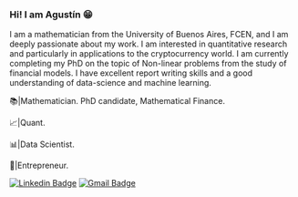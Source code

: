 ### Hi! I am Agustín :grin:

I am a mathematician from the University of Buenos Aires, FCEN, and I am deeply passionate about my work. I am interested in quantitative research and particularly in applications to the cryptocurrency world. I am currently completing my PhD on the topic of Non-linear problems from the study of financial models. I have excellent report writing skills and a good understanding of data-science and machine learning.

:books:|Mathematician. PhD candidate, Mathematical Finance.

:chart_with_upwards_trend:|Quant.

:bar_chart:|Data Scientist.

:briefcase:|Entrepreneur.

[![Linkedin Badge](https://img.shields.io/badge/-Follow_Me-blue?style=for-the-badge&logo=Linkedin&logoColor=white&link=https://www.linkedin.com/in/agust%C3%ADn-mu%C3%B1oz-gonz%C3%A1lez-a81184134///)](https://www.linkedin.com/in/agust%C3%ADn-mu%C3%B1oz-gonz%C3%A1lez-a81184134/) [![Gmail Badge](https://img.shields.io/badge/-Contact_Me-d44638?style=for-the-badge&logo=Gmail&logoColor=white&link=mailto:aguu.mg@gmail)](mailto:aguu.mg@gmail.com)

